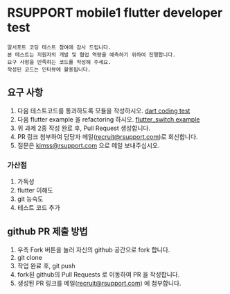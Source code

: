 # RSUPPORT mobile1 flutter developer test

    알서포트 코딩 테스트 참여에 감사 드립니다.
    본 테스트는 지원자의 개발 및 협업 역량을 예측하기 위하여 진행합니다.
    요구 사항을 만족하는 코드를 작성해 주세요.
    작성된 코드는 인터뷰에 활용됩니다.

## 요구 사항
1. 다음 테스트코드를 통과하도록 모듈을 작성하시오. [dart coding test](DART_TEST.md) 
2. 다음 flutter example 을 refactoring 하시오. [flutter_switch example](lib/main.dart)
3. 위 과제 2종 작성 완료 후, Pull Request 생성합니다.
4. PR 링크 첨부하여 담당자 메일(recruit@rsupport.com)로 회신합니다.
5. 질문은 kimss@rsupport.com 으로 메일 보내주십시오.


### 가산점
1. 가독성
2. flutter 이해도
3. git 능숙도
4. 테스트 코드 추가

## github PR 제출 방법
1. 우측 Fork 버튼을 눌러 자신의 github 공간으로 fork 합니다.
2. git clone
3. 작업 완료 후, git push
4. fork된 github의 Pull Requests 로 이동하여 PR 을 작성합니다.
5. 생성된 PR 링크를 메일(recruit@rsupport.com) 에 첨부합니다.
